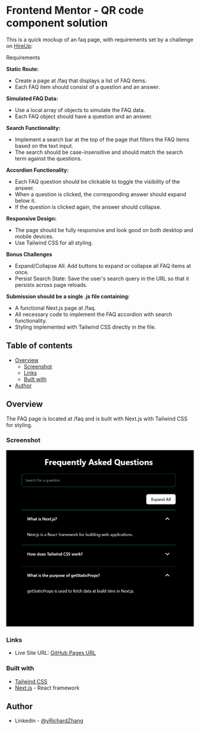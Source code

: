 # Frontend Mentor - QR code component solution

This is a quick mockup of an faq page, with requirements set by a challenge on [HireUp](https://www.usehireup.com/):

Requirements

**Static Route:**

- Create a page at /faq that displays a list of FAQ items.
- Each FAQ item should consist of a question and an answer.

**Simulated FAQ Data:**

- Use a local array of objects to simulate the FAQ data.
- Each FAQ object should have a question and an answer.

**Search Functionality:**

- Implement a search bar at the top of the page that filters the FAQ items based on the text input.
- The search should be case-insensitive and should match the search term against the questions.

**Accordion Functionality:**

- Each FAQ question should be clickable to toggle the visibility of the answer.
- When a question is clicked, the corresponding answer should expand below it.
- If the question is clicked again, the answer should collapse.

**Responsive Design:**

- The page should be fully responsive and look good on both desktop and mobile devices.
- Use Tailwind CSS for all styling.

**Bonus Challenges**

- Expand/Collapse All: Add buttons to expand or collapse all FAQ items at once.
- Persist Search State: Save the user's search query in the URL so that it persists across page reloads.

**Submission should be a single .js file containing:**

- A functional Next.js page at /faq.
- All necessary code to implement the FAQ accordion with search functionality.
- Styling implemented with Tailwind CSS directly in the file.

## Table of contents

- [Overview](#overview)
  - [Screenshot](#screenshot)
  - [Links](#links)
  - [Built with](#built-with)
- [Author](#author)

## Overview

The FAQ page is located at /faq and is built with Next.js with Tailwind CSS for styling.

### Screenshot

![qr-code-component-screenshot](./screenshot.png)

### Links

- Live Site URL: [GitHub Pages URL](https://richardzhang01.github.io/faq-page/)

### Built with

- [Tailwind CSS](https://tailwindcss.com/)
- [Next.js](https://nextjs.org/) - React framework

## Author

- Linkedin - [@yRichardZhang](https://www.linkedin.com/in/richard-zhiyuan-zhang/)

